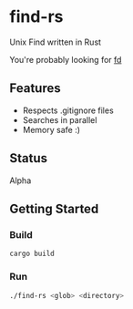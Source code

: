 # find-rs
Unix Find written in Rust

You're probably looking for [fd](https://github.com/sharkdp/fd)

## Features
 - Respects .gitignore files
 - Searches in parallel
 - Memory safe :)

## Status 
Alpha

## Getting Started
### Build  
`cargo build`  
### Run  
```bash
./find-rs <glob> <directory>
```
